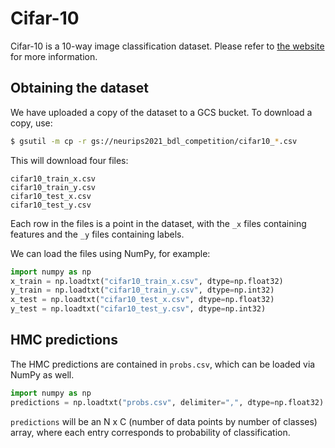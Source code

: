 # Cifar-10

Cifar-10 is a 10-way image classification dataset. Please refer to
[the website](https://www.cs.toronto.edu/~kriz/cifar.html) for more information.

## Obtaining the dataset

We have uploaded a copy of the dataset to a GCS bucket. To download a copy, use:

```bash
$ gsutil -m cp -r gs://neurips2021_bdl_competition/cifar10_*.csv
```

This will download four files:
```
cifar10_train_x.csv
cifar10_train_y.csv
cifar10_test_x.csv
cifar10_test_y.csv
```

Each row in the files is a point in the dataset, with the `_x` files containing
features and the `_y` files containing labels.

We can load the files using NumPy, for example:

```python
import numpy as np
x_train = np.loadtxt("cifar10_train_x.csv", dtype=np.float32)
y_train = np.loadtxt("cifar10_train_y.csv", dtype=np.int32)
x_test = np.loadtxt("cifar10_test_x.csv", dtype=np.float32)
y_test = np.loadtxt("cifar10_test_y.csv", dtype=np.int32)
```


## HMC predictions

The HMC predictions are contained in `probs.csv`, which can be loaded via NumPy as well.

```python
import numpy as np
predictions = np.loadtxt("probs.csv", delimiter=",", dtype=np.float32)
```

`predictions` will be an N x C (number of data points by number of classes)
array, where each entry corresponds to probability of classification.
